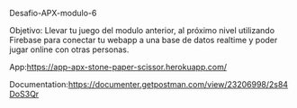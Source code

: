 Desafio-APX-modulo-6

Objetivo: Llevar tu juego del modulo anterior, al próximo nivel utilizando Firebase para conectar tu webapp a una base de datos realtime y poder jugar online con otras personas.

App:https://app-apx-stone-paper-scissor.herokuapp.com/

Documentation:https://documenter.getpostman.com/view/23206998/2s84DoS3Qr
